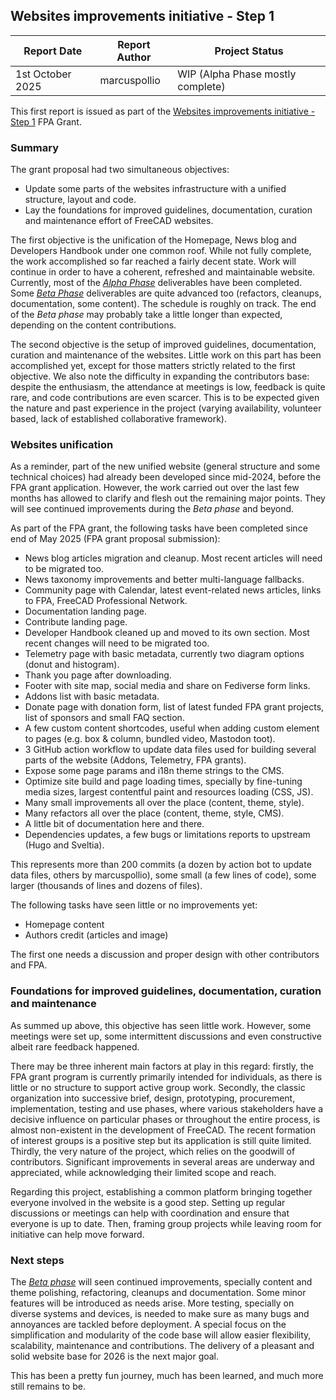 ## Websites improvements initiative - Step 1

| Report Date | Report Author | Project Status |
| --- | --- | --- |
| 1st October 2025 | marcuspollio | WIP (Alpha Phase mostly complete) |

This first report is issued as part of the [Websites improvements initiative - Step 1](https://github.com/FreeCAD/FPA-grant-proposals/issues/40) FPA Grant.

### Summary

The grant proposal had two simultaneous objectives:

- Update some parts of the websites infrastructure with a unified structure, layout and code.
- Lay the foundations for improved guidelines, documentation, curation and maintenance effort of FreeCAD websites.

The first objective is the unification of the Homepage, News blog and Developers Handbook under one common roof. While not fully complete, the work accomplished so far reached a fairly decent state. Work will continue in order to have a coherent, refreshed and maintainable website. Currently, most of the [_Alpha Phase_](https://github.com/marcuspollio/FreeCAD-website/milestone/1) deliverables have been completed. Some [_Beta Phase_](https://github.com/marcuspollio/FreeCAD-website/milestone/2) deliverables are quite advanced too (refactors, cleanups, documentation, some content). The schedule is roughly on track. The end of the _Beta phase_ may probably take a little longer than expected, depending on the content contributions.

The second objective is the setup of improved guidelines, documentation, curation and maintenance of the websites. Little work on this part has been accomplished yet, except for those matters strictly related to the first objective. We also note the difficulty in expanding the contributors base: despite the enthusiasm, the attendance at meetings is low, feedback is quite rare, and code contributions are even scarcer. This is to be expected given the nature and past experience in the project (varying availability, volunteer based, lack of established collaborative framework).

### Websites unification

As a reminder, part of the new unified website (general structure and some technical choices) had already been developed since mid-2024, before the FPA grant application. However, the work carried out over the last few months has allowed to clarify and flesh out the remaining major points. They will see continued improvements during the _Beta phase_ and beyond.

As part of the FPA grant, the following tasks have been completed since end of May 2025 (FPA grant proposal submission):

- News blog articles migration and cleanup. Most recent articles will need to be migrated too.
- News taxonomy improvements and better multi-language fallbacks.
- Community page with Calendar, latest event-related news articles, links to FPA, FreeCAD Professional Network.
- Documentation landing page.
- Contribute landing page.
- Developer Handbook cleaned up and moved to its own section. Most recent changes will need to be migrated too.
- Telemetry page with basic metadata, currently two diagram options (donut and histogram).
- Thank you page after downloading.
- Footer with site map, social media and share on Fediverse form links.
- Addons list with basic metadata.
- Donate page with donation form, list of latest funded FPA grant projects, list of sponsors and small FAQ section.
- A few custom content shortcodes, useful when adding custom element to pages (e.g. box & column, bundled video, Mastodon toot).
- 3 GitHub action workflow to update data files used for building several parts of the website (Addons, Telemetry, FPA grants).
- Expose some page params and i18n theme strings to the CMS.
- Optimize site build and page loading times, specially by fine-tuning media sizes, largest contentful paint and resources loading (CSS, JS).
- Many small improvements all over the place (content, theme, style).
- Many refactors all over the place (content, theme, style, CMS).
- A little bit of documentation here and there.
- Dependencies updates, a few bugs or limitations reports to upstream (Hugo and Sveltia).

This represents more than 200 commits (a dozen by action bot to update data files, others by marcuspollio), some small (a few lines of code), some larger (thousands of lines and dozens of files).

The following tasks have seen little or no improvements yet:

- Homepage content
- Authors credit (articles and image)

The first one needs a discussion and proper design with other contributors and FPA.

### Foundations for improved guidelines, documentation, curation and maintenance

As summed up above, this objective has seen little work. However, some meetings were set up, some intermittent discussions and even constructive albeit rare feedback happened.

There may be three inherent main factors at play in this regard: firstly, the FPA grant program is currently primarily intended for individuals, as there is little or no structure to support active group work. Secondly, the classic organization into successive brief, design, prototyping, procurement, implementation, testing and use phases, where various stakeholders have a decisive influence on particular phases or throughout the entire process, is almost non-existent in the development of FreeCAD. The recent formation of interest groups is a positive step but its application is still quite limited. Thirdly, the very nature of the project, which relies on the goodwill of contributors. Significant improvements in several areas are underway and appreciated, while acknowledging their limited scope and reach.

Regarding this project, establishing a common platform bringing together everyone involved in the website is a good step. Setting up regular discussions or meetings can help with coordination and ensure that everyone is up to date. Then, framing group projects while leaving room for initiative can help move forward.

### Next steps

The [_Beta phase_](https://github.com/marcuspollio/FreeCAD-website/milestone/2) will seen continued improvements, specially content and theme polishing, refactoring, cleanups and documentation. Some minor features will be introduced as needs arise. More testing, specially on diverse systems and devices, is needed to make sure as many bugs and annoyances are tackled before deployment. A special focus on the simplification and modularity of the code base will allow easier flexibility, scalability, maintenance and contributions. The delivery of a pleasant and solid website base for 2026 is the next major goal.

This has been a pretty fun journey, much has been learned, and much more still remains to be.